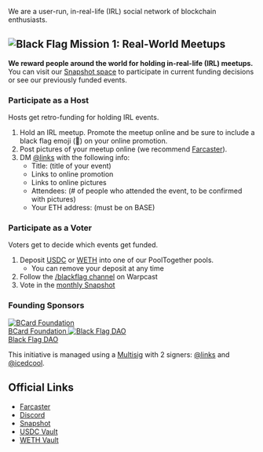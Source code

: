 We are a user-run, in-real-life (IRL) social network of blockchain enthusiasts.


## ![Black Flag](/images/black_flag_noclip.png) Mission 1: Real-World Meetups

**We reward people around the world for holding in-real-life (IRL) meetups.** You can visit our [Snapshot space](https://snapshot.box/#/s:black-flag.eth) to participate in current funding decisions or see our previously funded events.

<div class="col-2">
<div>

### Participate as a Host

Hosts get retro-funding for holding IRL events.

1. Hold an IRL meetup. Promote the meetup online and be sure to include a black flag emoji (🏴) on your online promotion.
2. Post pictures of your meetup online (we recommend [Farcaster](https://farcaster.xyz/)).
3. DM [@links](https://farcaster.xyz/links) with the following info:
   - Title: (title of your event)
   - Links to online promotion
   - Links to online pictures
   - Attendees: (# of people who attended the event, to be confirmed with pictures)
   - Your ETH address: (must be on BASE)

</div>
<div>

### Participate as a Voter

Voters get to decide which events get funded.

1. Deposit [USDC](https://app.cabana.fi/vault/8453/0x119d2bc7bb9b94f5518ce30169457ff358b47535) or [WETH](https://app.cabana.fi/vault/8453/0x23Cd31beEc8980E7F8AEb7E76D45Fe3da4de1592) into one of our PoolTogether pools.
   - You can remove your deposit at any time
2. Follow the [/blackflag channel](https://warpcast.com/~/channel/blackflag) on Warpcast
3. Vote in the [monthly Snapshot](https://snapshot.box/#/s:black-flag.eth)

</div>
</div>

### Founding Sponsors

<div class="sponsors">
    <a href="https://getbcard.io/" class="sponsor" target="_blank">
        <img src="/images/bcard-logo.png" alt="BCard Foundation">
        <br/> BCard Foundation
    </a>
    <a href="https://blackflagdao.notion.site/" class="sponsor" target="_blank">
        <img src="/images/bfd-logo.png" alt="Black Flag DAO">
        <br/> Black Flag DAO
    </a>
</div>

This initiative is managed using a [Multisig](https://basescan.org/address/0xc9Dd18f35E406Bf94cf937c6aAE618D7e84A6A6d) with 2 signers: [@links](https://warpcast.com/links) and [@icedcool](https://warpcast.com/icedcool).

## Official Links

- [Farcaster](https://warpcast.com/~/channel/blackflag)
- [Discord](https://discord.gg/blackflagdao)
- [Snapshot](https://snapshot.box/#/s:black-flag.eth)
- [USDC Vault](https://app.cabana.fi/vault/8453/0x119d2bc7bb9b94f5518ce30169457ff358b47535)
- [WETH Vault](https://app.cabana.fi/vault/8453/0x23Cd31beEc8980E7F8AEb7E76D45Fe3da4de1592)

